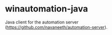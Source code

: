 winautomation-java
==================

Java client for the automation server (https://github.com/navaneeth/automation-server).
